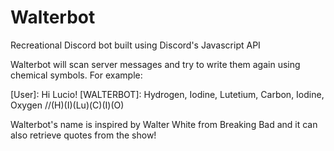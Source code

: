 # Walterbot
Recreational Discord bot built using Discord's Javascript API

Walterbot will scan server messages and try to write them again using chemical symbols. For example:

[User]: Hi Lucio!
[WALTERBOT]: Hydrogen, Iodine, Lutetium, Carbon, Iodine, Oxygen
//(H)(I)(Lu)(C)(I)(O)

Walterbot's name is inspired by Walter White from Breaking Bad and it can also retrieve quotes from the show!
